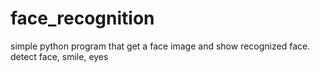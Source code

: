 # face_recognition
simple python program that get a face image and show recognized face. detect face, smile, eyes
